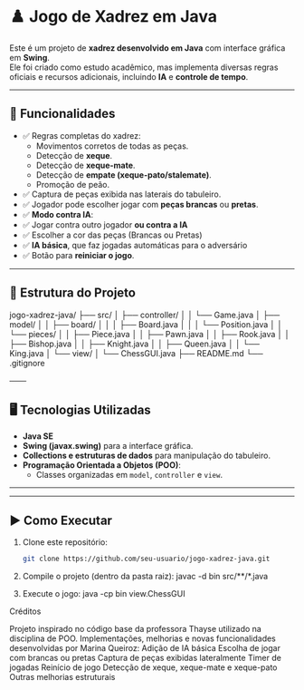# ♟️ Jogo de Xadrez em Java

Este é um projeto de **xadrez desenvolvido em Java** com interface gráfica em **Swing**.  
Ele foi criado como estudo acadêmico, mas implementa diversas regras oficiais e recursos adicionais, incluindo **IA** e **controle de tempo**.

---

## 🚀 Funcionalidades

- ✅ Regras completas do xadrez:
  - Movimentos corretos de todas as peças.
  - Detecção de **xeque**.
  - Detecção de **xeque-mate**.
  - Detecção de **empate (xeque-pato/stalemate)**.
  - Promoção de peão.
- ✅ Captura de peças exibida nas laterais do tabuleiro.
- ✅ Jogador pode escolher jogar com **peças brancas** ou **pretas**.
- ✅ **Modo contra IA**:
- ✅ Jogar contra outro jogador **ou contra a IA**
- ✅ Escolher a cor das peças (Brancas ou Pretas)
- ✅ **IA básica**, que faz jogadas automáticas para o adversário
- ✅ Botão para **reiniciar o jogo**.

---

## 📂 Estrutura do Projeto
jogo-xadrez-java/
├── src/
│ ├── controller/
│ │ └── Game.java
│ ├── model/
│ │ ├── board/
│ │ │ ├── Board.java
│ │ │ └── Position.java
│ │ └── pieces/
│ │ ├── Piece.java
│ │ ├── Pawn.java
│ │ ├── Rook.java
│ │ ├── Bishop.java
│ │ ├── Knight.java
│ │ ├── Queen.java
│ │ └── King.java
│ └── view/
│ └── ChessGUI.java
├── README.md
└── .gitignore

───

## 🖥️ Tecnologias Utilizadas

- **Java SE**
- **Swing (javax.swing)** para a interface gráfica.
- **Collections e estruturas de dados** para manipulação do tabuleiro.
- **Programação Orientada a Objetos (POO)**:
  - Classes organizadas em `model`, `controller` e `view`.

---


---

## ▶️ Como Executar

1. Clone este repositório:
   ```bash
   git clone https://github.com/seu-usuario/jogo-xadrez-java.git

2. Compile o projeto (dentro da pasta raiz):
   javac -d bin src/**/*.java

3. Execute o jogo:
java -cp bin view.ChessGUI


Créditos

Projeto inspirado no código base da professora Thayse utilizado na disciplina de POO.
Implementações, melhorias e novas funcionalidades desenvolvidas por Marina Queiroz:
Adição de IA básica
Escolha de jogar com brancas ou pretas
Captura de peças exibidas lateralmente
Timer de jogadas
Reinício de jogo
Detecção de xeque, xeque-mate e xeque-pato
Outras melhorias estruturais




